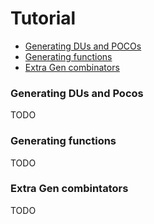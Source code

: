 # Tutorial

* [Generating DUs and POCOs](#generating-dus-and-pocos)
* [Generating functions](#generating-functions)
* [Extra Gen combinators](#extra-gen-combintators)

### Generating DUs and Pocos

TODO

### Generating functions

TODO

### Extra Gen combintators

TODO
